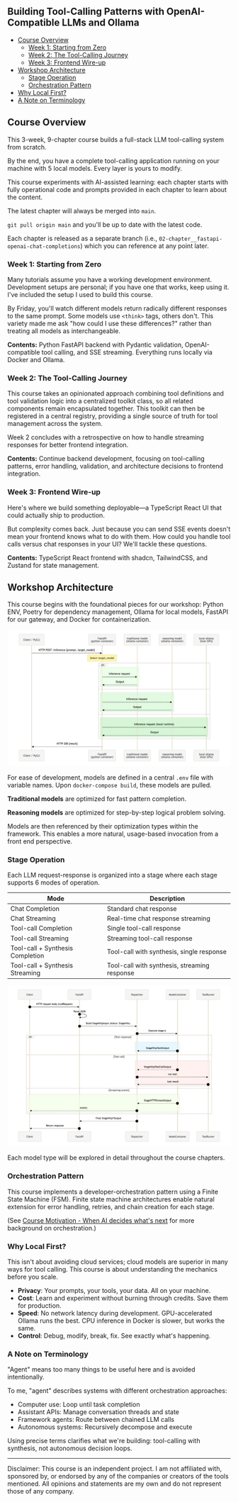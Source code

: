 ## Building Tool-Calling Patterns with OpenAI-Compatible LLMs and Ollama
- [Course Overview](#course-overview)
    - [Week 1: Starting from Zero](#week-1-starting-from-zero)
    - [Week 2: The Tool-Calling Journey](#week-2-the-tool-calling-journey)
    - [Week 3: Frontend Wire-up](#week-3-frontend-wire-up)
- [Workshop Architecture](#workshop-architecture)
    - [Stage Operation](#stage-operation)
    - [Orchestration Pattern](#orchestration-pattern)
- [Why Local First?](#why-local-first)
- [A Note on Terminology](#a-note-on-terminology)

## Course Overview

This 3-week, 9-chapter course builds a full-stack LLM tool-calling system from scratch.

By the end, you have a complete tool-calling application running on your machine with 5 local models. Every layer is yours to modify.

This course experiments with AI-assisted learning: each chapter starts with fully operational code and prompts provided in each chapter to learn about the content.

The latest chapter will always be merged into `main`.

`git pull origin main` and you'll be up to date with the latest code.

Each chapter is released as a separate branch (i.e., `02-chapter__fastapi-openai-chat-completions`) which you can reference at any point later.

### Week 1: Starting from Zero

Many tutorials assume you have a working development environment. Development setups are personal; if you have one that works, keep using it. I've included the setup I used to build this course.

By Friday, you'll watch different models return radically different responses to the same prompt. Some models use `<think>` tags, others don't. This variety made me ask "how could I use these differences?" rather than treating all models as interchangeable.

**Contents:** Python FastAPI backend with Pydantic validation, OpenAI-compatible tool calling, and SSE streaming. Everything runs locally via Docker and Ollama.

### Week 2: The Tool-Calling Journey

This course takes an opinionated approach combining tool definitions and tool validation logic into a centralized toolkit class, so all related components remain encapsulated together. This toolkit can then be registered in a central registry, providing a single source of truth for tool management across the system.

Week 2 concludes with a retrospective on how to handle streaming responses for better frontend integration.

**Contents:** Continue backend development, focusing on tool-calling patterns, error handling, validation, and architecture decisions to frontend integration.

### Week 3: Frontend Wire-up

Here's where we build something deployable—a TypeScript React UI that could actually ship to production.

But complexity comes back. Just because you can send SSE events doesn't mean your frontend knows what to do with them. How could you handle tool calls versus chat responses in your UI? We'll tackle these questions.

**Contents:** TypeScript React frontend with shadcn, TailwindCSS, and Zustand for state management.


## Workshop Architecture
This course begins with the foundational pieces for our workshop: Python ENV, Poetry for dependency management, Ollama for local models, FastAPI for our gateway, and Docker for containerization.

![Ollama Tools API architecture](assets/Ollama-Tools-API-overview.png)

For ease of development, models are defined in a central `.env` file with variable names. Upon `docker-compose build`, these models are pulled.

**Traditional models** are optimized for fast pattern completion.

**Reasoning models** are optimized for step-by-step logical problem solving.

Models are then referenced by their optimization types within the framework. This enables a more natural, usage-based invocation from a front end perspective.

### Stage Operation

Each LLM request-response is organized into a stage where each stage supports 6 modes of operation.

| Mode                              | Description                                |
|------------------------------------|--------------------------------------------|
| Chat Completion                    | Standard chat response                     |
| Chat Streaming                     | Real-time chat response streaming          |
| Tool-call Completion               | Single tool-call response                  |
| Tool-call Streaming                | Streaming tool-call response               |
| Tool-call + Synthesis Completion   | Tool-call with synthesis, single response  |
| Tool-call + Synthesis Streaming    | Tool-call with synthesis, streaming response |

![Stage level](assets/stage.jpeg)

Each model type will be explored in detail throughout the course chapters.

### Orchestration Pattern

This course implements a developer-orchestration pattern using a Finite State Machine (FSM). Finite state machine architectures enable natural extension for error handling, retries, and chain creation for each stage.

(See [Course Motivation - When AI decides what's next](https://github.com/jrbrowning/ollama-tools-api/discussions/22) for more background on orchestration.)

### Why Local First?

This isn't about avoiding cloud services; cloud models are superior in many ways for tool calling. This course is about understanding the mechanics before you scale.

- **Privacy**: Your prompts, your tools, your data. All on your machine.
- **Cost**: Learn and experiment without burning through credits. Save them for production.
- **Speed**: No network latency during development. GPU-accelerated Ollama runs the best. CPU inference in Docker is slower, but works the same.
- **Control**: Debug, modify, break, fix. See exactly what's happening.

### A Note on Terminology

"Agent" means too many things to be useful here and is avoided intentionally.

To me, "agent" describes systems with different orchestration approaches:

- Computer use: Loop until task completion
- Assistant APIs: Manage conversation threads and state
- Framework agents: Route between chained LLM calls
- Autonomous systems: Recursively decompose and execute

Using precise terms clarifies what we're building: tool-calling with synthesis, not autonomous decision loops.

---
Disclaimer: This course is an independent project. I am not affiliated with, sponsored by, or endorsed by any of the companies or creators of the tools mentioned. All opinions and statements are my own and do not represent those of any company.
